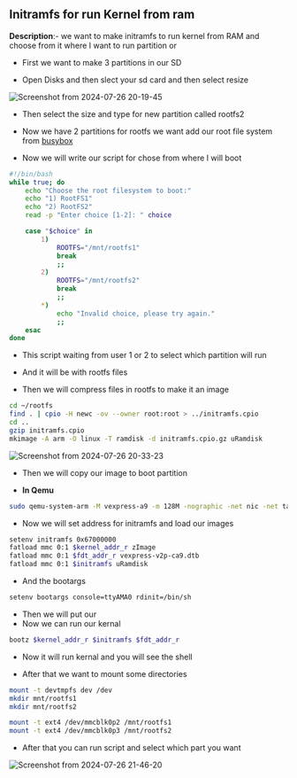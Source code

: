 ## Initramfs for run Kernel from ram

**Description**:- we want to make initramfs to run kernel from RAM and choose from it where I want to run partition  or 

- First we want to make 3 partitions in our SD

- Open Disks and then slect your sd card and then select resize

![Screenshot from 2024-07-26 20-19-45](https://github.com/user-attachments/assets/33207109-abc1-452e-9a62-da4a40ade6cd)

- Then select the size and type for new partition called rootfs2

- Now we have 2 partitions for rootfs we want add our root file system from [busybox](https://github.com/Aboalam15/Embedded-Linux/blob/main/Tools/Busy_Box/README.md)

- Now we will write our script for chose from where I will boot

```bash
#!/bin/bash
while true; do
    echo "Choose the root filesystem to boot:"
    echo "1) RootFS1"
    echo "2) RootFS2"
    read -p "Enter choice [1-2]: " choice

    case "$choice" in
        1)
            ROOTFS="/mnt/rootfs1"
            break
            ;;
        2)
            ROOTFS="/mnt/rootfs2"
            break
            ;;
        *)
            echo "Invalid choice, please try again."
            ;;
    esac
done
```

- This script waiting from user 1 or 2 to select which partition will run
- And it will be with rootfs files

- Then we will compress files in rootfs to make it an image

```bash
cd ~/rootfs
find . | cpio -H newc -ov --owner root:root > ../initramfs.cpio
cd ..
gzip initramfs.cpio
mkimage -A arm -O linux -T ramdisk -d initramfs.cpio.gz uRamdisk
```
![Screenshot from 2024-07-26 20-33-23](https://github.com/user-attachments/assets/07867be2-e6b7-4345-915e-863d02f091dc)

- Then we will copy our image to boot partition

- **In Qemu**

```bash
sudo qemu-system-arm -M vexpress-a9 -m 128M -nographic -net nic -net tap,ifname=tap0,script=no -kernel u-boot -sd ~/Desktop/sdcard/sd.img
```
- Now we will set address for initramfs and load our images

```bash
setenv initramfs 0x67000000
fatload mmc 0:1 $kernel_addr_r zImage
fatload mmc 0:1 $fdt_addr_r vexpress-v2p-ca9.dtb
fatload mmc 0:1 $initramfs uRamdisk
```
- And the bootargs

```bash
setenv bootargs console=ttyAMA0 rdinit=/bin/sh
```

- Then we will put our 
- Now we can run our kernal

```bash
bootz $kernel_addr_r $initramfs $fdt_addr_r
```
- Now it will run kernal and you will see the shell

- After that we want to mount some directories

```bash
mount -t devtmpfs dev /dev
mkdir mnt/rootfs1
mkdir mnt/rootfs2

mount -t ext4 /dev/mmcblk0p2 /mnt/rootfs1
mount -t ext4 /dev/mmcblk0p3 /mnt/rootfs2
```
- After that you can run script and select which part you want

![Screenshot from 2024-07-26 21-46-20](https://github.com/user-attachments/assets/d14576a2-aa16-4809-a5e9-8b93533862ff)



